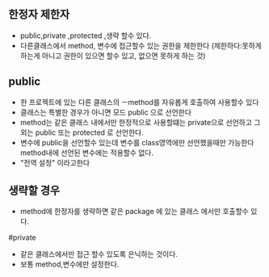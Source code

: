## 한정자 제한자
* public,private ,protected ,생략 할수 있다.
*  다른클래스에서 method, 변수에 접근할수 있는 권한을 제한한다
(제한하다:못하게 하는게 아니고 권한이 있으면 할수 있고, 없으면 못하게 하는 것)

## public 
* 한 프로젝트에 있는 다른 클래스의 ㅡmethod를 자유롭게 호출하여 사용할수 있다
* 클래스는 특별한 경우가 아니면 모드 public 으로 선언한다
* method는 같은 클래스 내에서만 한정적으로 사용할떄는 private으로 선언하고 그외는 public 또는 protected 로 선언한다.
* 변수에 public을 선언할수 있는데 변수를 class영역에만 선언했을때만 가능한다 method내에 선언된 변수에는 적용할수 없다.
* "전역 설정" 이라고한다
## 생략할 경우
* method에 한정자를 생략하면 같은  package 에 있는 클래스 에서만 호출할수 있다.

#private
* 같은 클래스에서만 접근 할수 있도록 은닉하는 것이다.
* 보통 method,변수에만 설정한다.
